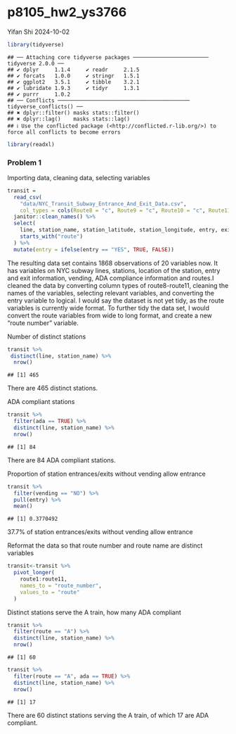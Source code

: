 p8105_hw2_ys3766
================
Yifan Shi
2024-10-02

``` r
library(tidyverse)
```

    ## ── Attaching core tidyverse packages ──────────────────────── tidyverse 2.0.0 ──
    ## ✔ dplyr     1.1.4     ✔ readr     2.1.5
    ## ✔ forcats   1.0.0     ✔ stringr   1.5.1
    ## ✔ ggplot2   3.5.1     ✔ tibble    3.2.1
    ## ✔ lubridate 1.9.3     ✔ tidyr     1.3.1
    ## ✔ purrr     1.0.2     
    ## ── Conflicts ────────────────────────────────────────── tidyverse_conflicts() ──
    ## ✖ dplyr::filter() masks stats::filter()
    ## ✖ dplyr::lag()    masks stats::lag()
    ## ℹ Use the conflicted package (<http://conflicted.r-lib.org/>) to force all conflicts to become errors

``` r
library(readxl)
```

### Problem 1

Importing data, cleaning data, selecting variables

``` r
transit = 
  read_csv(
    "data/NYC_Transit_Subway_Entrance_And_Exit_Data.csv",
    col_types = cols(Route8 = "c", Route9 = "c", Route10 = "c", Route11= "c")) %>% 
  janitor::clean_names() %>% 
  select(
    line, station_name, station_latitude, station_longitude, entry, exit_only, vending, entrance_type, ada,
    starts_with("route")
  ) %>% 
  mutate(entry = ifelse(entry == "YES", TRUE, FALSE))
```

The resulting data set contains 1868 observations of 20 variables now.
It has variables on NYC subway lines, stations, location of the station,
entry and exit information, vending, ADA compliance information and
routes.I cleaned the data by converting column types of route8-route11,
cleaning the names of the variables, selecting relevant variables, and
converting the entry variable to logical. I would say the dataset is not
yet tidy, as the route variables is currently wide format. To further
tidy the data set, I would convert the route variables from wide to long
format, and create a new “route number” variable.

Number of distinct stations

``` r
transit %>% 
 distinct(line, station_name) %>% 
  nrow()
```

    ## [1] 465

There are 465 distinct stations.

ADA compliant stations

``` r
transit %>% 
  filter(ada == TRUE) %>% 
  distinct(line, station_name) %>% 
  nrow()
```

    ## [1] 84

There are 84 ADA compliant stations.

Proportion of station entrances/exits without vending allow entrance

``` r
transit %>% 
  filter(vending == "NO") %>% 
  pull(entry) %>% 
  mean()
```

    ## [1] 0.3770492

37.7% of station entrances/exits without vending allow entrance

Reformat the data so that route number and route name are distinct
variables

``` r
transit<-transit %>% 
  pivot_longer(
    route1:route11,
    names_to = "route_number",
    values_to = "route"
  )
```

Distinct stations serve the A train, how many ADA compliant

``` r
transit %>% 
  filter(route == "A") %>% 
  distinct(line, station_name) %>% 
  nrow()
```

    ## [1] 60

``` r
transit %>% 
  filter(route == "A", ada == TRUE) %>% 
  distinct(line, station_name) %>% 
  nrow()
```

    ## [1] 17

There are 60 distinct stations serving the A train, of which 17 are ADA
compliant.
